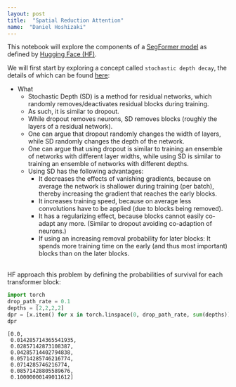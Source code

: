 ```yaml
---
layout: post
title:  "Spatial Reduction Attention"
name:  "Daniel Hoshizaki"
---
```


This notebook will explore the components of a [SegFormer model](https://arxiv.org/pdf/2105.15203.pdf) as defined by [Hugging Face (HF)](https://huggingface.co/docs/transformers/model_doc/segformer).

We will first start by exploring a concept called `stochastic depth decay`, the details of which can be found [here](https://github.com/aleju/papers/blob/master/neural-nets/Deep_Networks_with_Stochastic_Depth.md):

* What
  * Stochastic Depth (SD) is a method for residual networks, which randomly removes/deactivates residual blocks during training.
  * As such, it is similar to dropout.
  * While dropout removes neurons, SD removes blocks (roughly the layers of a residual network).
  * One can argue that dropout randomly changes the width of layers, while SD randomly changes the depth of the network.
  * One can argue that using dropout is similar to training an ensemble of networks with different layer widths, while using SD is similar to training an ensemble of networks with different depths.
  * Using SD has the following advantages:
    * It decreases the effects of vanishing gradients, because on average the network is shallower during training (per batch), thereby increasing the gradient that reaches the early blocks.
    * It increases training speed, because on average less convolutions have to be applied (due to blocks being removed).
    * It has a regularizing effect, because blocks cannot easily co-adapt any more. (Similar to dropout avoiding co-adaption of neurons.)
    * If using an increasing removal probability for later blocks: It spends more training time on the early (and thus most important) blocks than on the later blocks.

<br>
HF approach this problem by defining the probabilities of survival for each transformer block:

```python
import torch
drop_path_rate = 0.1
depths = [2,2,2,2]
dpr = [x.item() for x in torch.linspace(0, drop_path_rate, sum(depths))]
dpr
```
```
[0.0,
 0.014285714365541935,
 0.02857142873108387,
 0.04285714402794838,
 0.05714285746216774,
 0.0714285746216774,
 0.08571428805589676,
 0.10000000149011612]
```